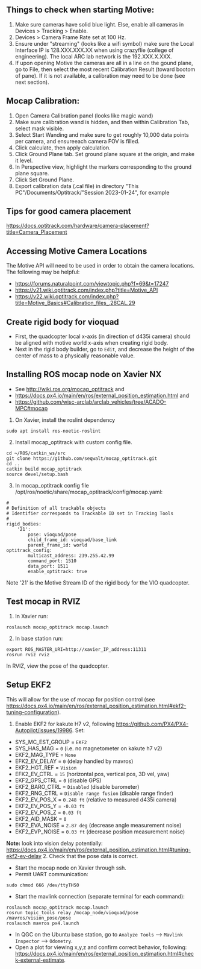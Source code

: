 ## Things to check when starting Motive:
1. Make sure cameras have solid blue light. Else, enable all cameras in Devices > Tracking > Enable.
2. Devices > Camera Frame Rate set at 100 Hz.
3. Ensure under "streaming" (looks like a wifi symbol) make sure the Local Interface IP is 128.XXX.XXX.XX when using crazyflie (college of engineering). The local ARC lab network is the 192.XXX.X.XXX.
4. If upon opening Motive the cameras are all in a line on the gound plane, go to File, then select the most recent Calibration Result (toward bootom of pane). If it is not available, a calibration may need to be done (see next section).


## Mocap Calibration:
1. Open Camera Calibration panel (looks like magic wand)
2. Make sure calibration wand is hidden, and then within Calibration Tab, select mask visible.
3. Select Start Wanding and make sure to get roughly 10,000 data points per camera, and ensureeach camera FOV is filled.
4. Click calculate, then apply calculation.
5. Click Ground Plane tab. Set ground plane square at the origin, and make it level.
6. In Perspective view, highlight the markers corresponding to the ground plane square.
7. Click Set Ground Plane.
8. Export calibration data (.cal file) in directory "This PC"/Documents/Optitrack/"Session 2023-01-24", for example

## Tips for good camera placement
https://docs.optitrack.com/hardware/camera-placement?title=Camera_Placement

## Accessing Motive Camera Locations
The Motive API will need to be used in order to obtain the camera locations. The following may be helpful:
- https://forums.naturalpoint.com/viewtopic.php?f=69&t=17247
- https://v21.wiki.optitrack.com/index.php?title=Motive_API
- https://v22.wiki.optitrack.com/index.php?title=Motive_Basics#Calibration_files_.28CAL.29

## Create rigid body for vioquad
- First, the quadcopter local x-axis (in direction of d435i camera) should be aligned with motive world x-axis when creating rigid body.
- Next in the rigid body builder, go to ```Edit```, and decrease the height of the center of mass to a physically reasonable value.

## Installing ROS mocap node on Xavier NX
- See http://wiki.ros.org/mocap_optitrack and
- https://docs.px4.io/main/en/ros/external_position_estimation.html and
- https://github.com/wisc-arclab/arclab_vehicles/tree/ACADO-MPC#mocap
1. On Xavier, install the roslint dependency
```
sudo apt install ros-noetic-roslint
```
2. Install mocap_optitrack with custom config file.
```
cd ~/ROS/catkin_ws/src
git clone https://github.com/seqwalt/mocap_optitrack.git
cd ..
catkin build mocap_optitrack
source devel/setup.bash
```
3. In mocap_optitrack config file /opt/ros/noetic/share/mocap_optitrack/config/mocap.yaml:
```
#
# Definition of all trackable objects
# Identifier corresponds to Trackable ID set in Tracking Tools
#
rigid_bodies:
    '21':
        pose: vioquad/pose
        child_frame_id: vioquad/base_link
        parent_frame_id: world
optitrack_config:
        multicast_address: 239.255.42.99
        command_port: 1510
        data_port: 1511
        enable_optitrack: true
```
Note '21' is the Motive Stream ID of the rigid body for the VIO quadcopter.

## Test mocap in RVIZ
1. In Xavier run:
```
roslaunch mocap_optitrack mocap.launch
```
2. In base station run:
```
export ROS_MASTER_URI=http://xavier_IP_address:11311
rosrun rviz rviz
```
In RVIZ, view the pose of the quadcopter.

## Setup EKF2
This will allow for the use of mocap for position control (see https://docs.px4.io/main/en/ros/external_position_estimation.html#ekf2-tuning-configuration).
1. Enable EKF2 for kakute H7 v2, following https://github.com/PX4/PX4-Autopilot/issues/19986. Set:
- SYS_MC_EST_GROUP = ```EKF2```
- SYS_HAS_MAG = ```0``` (i.e. no magnetometer on kakute h7 v2)
- EKF2_MAG_TYPE = ```None```
- EFK2_EV_DELAY = ```0``` (delay handled by mavros)
- EKF2_HGT_REF = ```Vision```
- EFK2_EV_CTRL = ```15``` (horizontal pos, vertical pos, 3D vel, yaw)
- EKF2_GPS_CTRL = ```0``` (disable GPS)
- EKF2_BARO_CTRL = ```Disabled``` (disable barometer)
- EKF2_RNG_CTRL = ```Disable range fusion``` (disable range finder)
- EKF2_EV_POS_X = ```0.248 ft``` (relative to measured d435i camera)
- EKF2_EV_POS_Y = ```-0.03 ft```
- EKF2_EV_POS_Z = ```0.03 ft```
- EKF2_AID_MASK = ```0```
- EKF2_EVA_NOISE = ```2.87 deg``` (decrease angle measurement noise)
- EKF2_EVP_NOISE = ```0.03 ft``` (decrease position measurement noise)

**Note:** look into vision delay potentially: https://docs.px4.io/main/en/ros/external_position_estimation.html#tuning-ekf2-ev-delay
2. Check that the pose data is correct.
- Start the mocap node on Xavier through ssh.
- Permit UART communication:
```
sudo chmod 666 /dev/ttyTHS0
```
- Start the mavlink connection (separate terminal for each command):
```
roslaunch mocap_optitrack mocap.launch
rosrun topic_tools relay /mocap_node/vioquad/pose /mavros/vision_pose/pose
roslaunch mavros px4.launch
```
- In QGC on the Ubuntu base station, go to ```Analyze Tools``` --> ```Mavlink Inspector``` --> ```Odometry```.
- Open a plot for viewing x,y,z and confirm correct behavior, following: https://docs.px4.io/main/en/ros/external_position_estimation.html#check-external-estimate.
